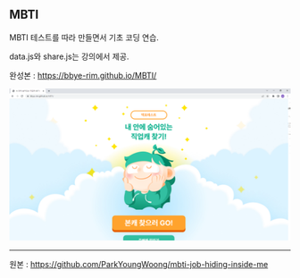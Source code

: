 ## MBTI
MBTI 테스트를 따라 만들면서 기초 코딩 연습.

data.js와 share.js는 강의에서 제공.

완성본 : <https://bbye-rim.github.io/MBTI/>

<img src="./images/MBTI_result.png">

---

원본 : <https://github.com/ParkYoungWoong/mbti-job-hiding-inside-me>
